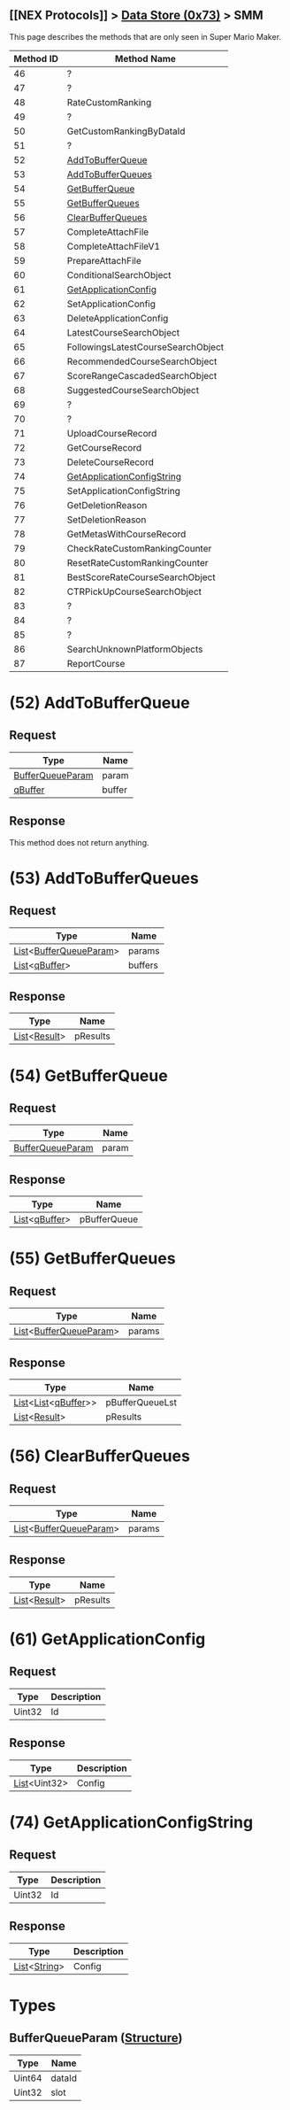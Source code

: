 ## [[NEX Protocols]] > [Data Store (0x73)](Data-Store-Protocol) > SMM

This page describes the methods that are only seen in Super Mario Maker.

| Method ID | Method Name |
| --- | --- |
| 46 | ? |
| 47 | ? |
| 48 | RateCustomRanking |
| 49 | ? |
| 50 | GetCustomRankingByDataId |
| 51 | ? |
| 52 | [AddToBufferQueue](#52-addtobufferqueue) |
| 53 | [AddToBufferQueues](#53-addtobufferqueues) |
| 54 | [GetBufferQueue](#54-getbufferqueue) |
| 55 | [GetBufferQueues](#55-getbufferqueues) |
| 56 | [ClearBufferQueues](#56-clearbufferqueues) |
| 57 | CompleteAttachFile |
| 58 | CompleteAttachFileV1 |
| 59 | PrepareAttachFile |
| 60 | ConditionalSearchObject |
| 61 | [GetApplicationConfig](#61-getapplicationconfig) |
| 62 | SetApplicationConfig |
| 63 | DeleteApplicationConfig |
| 64 | LatestCourseSearchObject |
| 65 | FollowingsLatestCourseSearchObject |
| 66 | RecommendedCourseSearchObject |
| 67 | ScoreRangeCascadedSearchObject |
| 68 | SuggestedCourseSearchObject |
| 69 | ? |
| 70 | ? |
| 71 | UploadCourseRecord |
| 72 | GetCourseRecord |
| 73 | DeleteCourseRecord |
| 74 | [GetApplicationConfigString](#74-getapplicationconfigstring) |
| 75 | SetApplicationConfigString |
| 76 | GetDeletionReason |
| 77 | SetDeletionReason |
| 78 | GetMetasWithCourseRecord |
| 79 | CheckRateCustomRankingCounter |
| 80 | ResetRateCustomRankingCounter |
| 81 | BestScoreRateCourseSearchObject |
| 82 | CTRPickUpCourseSearchObject |
| 83 | ? |
| 84 | ? |
| 85 | ? |
| 86 | SearchUnknownPlatformObjects |
| 87 | ReportCourse |

# (52) AddToBufferQueue
## Request
| Type | Name |
| --- | --- |
| [BufferQueueParam] | param |
| [qBuffer] | buffer |

## Response
This method does not return anything.

# (53) AddToBufferQueues
## Request
| Type | Name |
| --- | --- |
| [List]&lt;[BufferQueueParam]&gt; | params |
| [List]&lt;[qBuffer]&gt; | buffers |

## Response
| Type | Name |
| --- | --- |
| [List]&lt;[Result]&gt; | pResults |

# (54) GetBufferQueue
## Request
| Type | Name |
| --- | --- |
| [BufferQueueParam] | param |

## Response
| Type | Name |
| --- | --- |
| [List]&lt;[qBuffer]&gt; | pBufferQueue |

# (55) GetBufferQueues
## Request
| Type | Name |
| --- | --- |
| [List]&lt;[BufferQueueParam]&gt; | params |

## Response
| Type | Name |
| --- | --- |
| [List]&lt;[List]&lt;[qBuffer]&gt;&gt; | pBufferQueueLst |
| [List]&lt;[Result]&gt; | pResults |

# (56) ClearBufferQueues
## Request
| Type | Name |
| --- | --- |
| [List]&lt;[BufferQueueParam]&gt; | params |

## Response
| Type | Name |
| --- | --- |
| [List]&lt;[Result]&gt; | pResults |

# (61) GetApplicationConfig
## Request
| Type | Description |
| --- | --- |
| Uint32 | Id |

## Response
| Type | Description |
| --- | --- |
| [List]&lt;Uint32&gt; | Config |

# (74) GetApplicationConfigString
## Request
| Type | Description |
| --- | --- |
| Uint32 | Id |

## Response
| Type | Description |
| --- | --- |
| [List]&lt;[String]&gt; | Config |

# Types
## BufferQueueParam ([Structure])
| Type | Name |
| --- | --- |
| Uint64 | dataId |
| Uint32 | slot |

[BufferQueueParam]: #bufferqueueparam-structure

[DataStoreGetMetaParam]: Data-Store-Protocol#datastoregetmetaparam-structure
[DataStorePreparePostParam]: Data-Store-Protocol#datastorepreparepostparam-structure
[DataStoreCompletePostParam]: Data-Store-Protocol#datastorecompletepostparam-structure
[DataStoreReqGetInfo]: Data-Store-Protocol#datastorereqgetinfo-structure
[DataStoreReqPostInfo]: Data-Store-Protocol#datastorereqpostinfo-structure
[DataStoreMetaInfo]: Data-Store-Protocol#datastoremetainfo-structure

[Result]: NEX-Common-Types#result
[String]: NEX-Common-Types#string
[Buffer]: NEX-Common-Types#buffer
[qBuffer]: NEX-Common-Types#qbuffer
[List]: NEX-Common-Types#list
[Map]: NEX-Common-Types#map
[DateTime]: NEX-Common-Types#datetime
[Structure]: NEX-Common-Types#structure
[Data]: NEX-Common-Types#anydataholder
[PID]: NEX-Common-Types#pid
